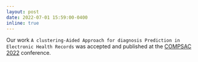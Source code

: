 ```yaml
---
layout: post
date: 2022-07-01 15:59:00-0400
inline: true
---
```


Our work `A clustering-Aided Approach for diagnosis Prediction in Electronic Health Records` was accepted and published at the <a href="https://ieeecompsac.computer.org/2022/">COMPSAC 2022</a> conference.

